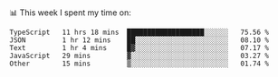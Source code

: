 📊 This week I spent my time on:
<!--START_SECTION:waka-->

```text
TypeScript   11 hrs 18 mins  ███████████████████░░░░░░   75.56 %
JSON         1 hr 12 mins    ██░░░░░░░░░░░░░░░░░░░░░░░   08.10 %
Text         1 hr 4 mins     █▓░░░░░░░░░░░░░░░░░░░░░░░   07.17 %
JavaScript   29 mins         ▓░░░░░░░░░░░░░░░░░░░░░░░░   03.27 %
Other        15 mins         ▒░░░░░░░░░░░░░░░░░░░░░░░░   01.74 %
```

<!--END_SECTION:waka-->

